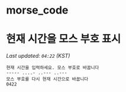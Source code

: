 # morse_code
# 현재 시간을 모스 부호 표시
<!-- MORSE_TIME_START -->
_Last updated: `04:22` (KST)_

```
현재 시간을 입력하세요. 모스 부호로 바꿉니다
----- ....- ..--- ..---
모스 부호를 다시 현재 시간으로 바꿉니다
0422
```
<!-- MORSE_TIME_END -->

